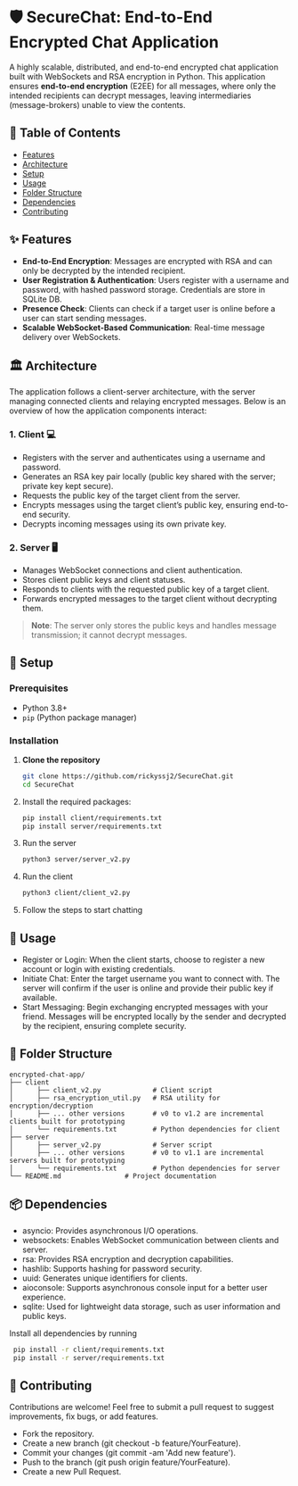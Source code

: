 # 🛡️ SecureChat: End-to-End Encrypted Chat Application

A highly scalable, distributed, and end-to-end encrypted chat application built with WebSockets and RSA encryption in Python. This application ensures **end-to-end encryption** (E2EE) for all messages, where only the intended recipients can decrypt messages, leaving intermediaries (message-brokers) unable to view the contents.

## 📜 Table of Contents

- [Features](#-features)
- [Architecture](#-architecture)
- [Setup](#-setup)
- [Usage](#-usage)
- [Folder Structure](#-folder-structure)
- [Dependencies](#-dependencies)
- [Contributing](#-contributing)


## ✨ Features

- **End-to-End Encryption**: Messages are encrypted with RSA and can only be decrypted by the intended recipient.
- **User Registration & Authentication**: Users register with a username and password, with hashed password storage. Credentials are store in SQLite DB.
- **Presence Check**: Clients can check if a target user is online before a user can start sending messages.
- **Scalable WebSocket-Based Communication**: Real-time message delivery over WebSockets.


## 🏛️ Architecture

The application follows a client-server architecture, with the server managing connected clients and relaying encrypted messages. Below is an overview of how the application components interact:

### 1. **Client** 💻
   - Registers with the server and authenticates using a username and password.
   - Generates an RSA key pair locally (public key shared with the server; private key kept secure).
   - Requests the public key of the target client from the server.
   - Encrypts messages using the target client’s public key, ensuring end-to-end security.
   - Decrypts incoming messages using its own private key.

### 2. **Server** 🖥️
   - Manages WebSocket connections and client authentication.
   - Stores client public keys and client statuses.
   - Responds to clients with the requested public key of a target client.
   - Forwards encrypted messages to the target client without decrypting them.

> **Note**: The server only stores the public keys and handles message transmission; it cannot decrypt messages.


## 🚀 Setup

### Prerequisites

- Python 3.8+
- `pip` (Python package manager)

### Installation

1. **Clone the repository**
   ```bash
   git clone https://github.com/rickyssj2/SecureChat.git
   cd SecureChat
2. Install the required packages:
   ```bash
   pip install client/requirements.txt
   pip install server/requirements.txt
3. Run the server
    ```bash
    python3 server/server_v2.py
4. Run the client
    ```bash
    python3 client/client_v2.py
5. Follow the steps to start chatting

## 📖 Usage
 - Register or Login: When the client starts, choose to register a new account or login with existing credentials.
 - Initiate Chat: Enter the target username you want to connect with. The server will confirm if the user is online and provide their public key if available.
 - Start Messaging: Begin exchanging encrypted messages with your friend. Messages will be encrypted locally by the sender and decrypted by the recipient, ensuring complete security.

## 📂 Folder Structure
```
encrypted-chat-app/
├── client                   
│      ├── client_v2.py             # Client script
│      ├── rsa_encryption_util.py   # RSA utility for encryption/decryption
│      ├── ... other versions       # v0 to v1.2 are incremental clients built for prototyping
│      └── requirements.txt         # Python dependencies for client
├── server                
│      ├── server_v2.py             # Server script
│      ├── ... other versions       # v0 to v1.1 are incremental servers built for prototyping
│      └── requirements.txt         # Python dependencies for server
└── README.md                # Project documentation
```
## 📦 Dependencies
 - asyncio: Provides asynchronous I/O operations.
 - websockets: Enables WebSocket communication between clients and server.
 - rsa: Provides RSA encryption and decryption capabilities.
 - hashlib: Supports hashing for password security.
 - uuid: Generates unique identifiers for clients.
 - aioconsole: Supports asynchronous console input for a better user experience.
 - sqlite: Used for lightweight data storage, such as user information and public keys.

Install all dependencies by running
   ```bash
    pip install -r client/requirements.txt
    pip install -r server/requirements.txt
   ```

## 🤝 Contributing
Contributions are welcome! Feel free to submit a pull request to suggest improvements, fix bugs, or add features.

 - Fork the repository.
 - Create a new branch (git checkout -b feature/YourFeature).
 - Commit your changes (git commit -am 'Add new feature').
 - Push to the branch (git push origin feature/YourFeature).
 - Create a new Pull Request.




